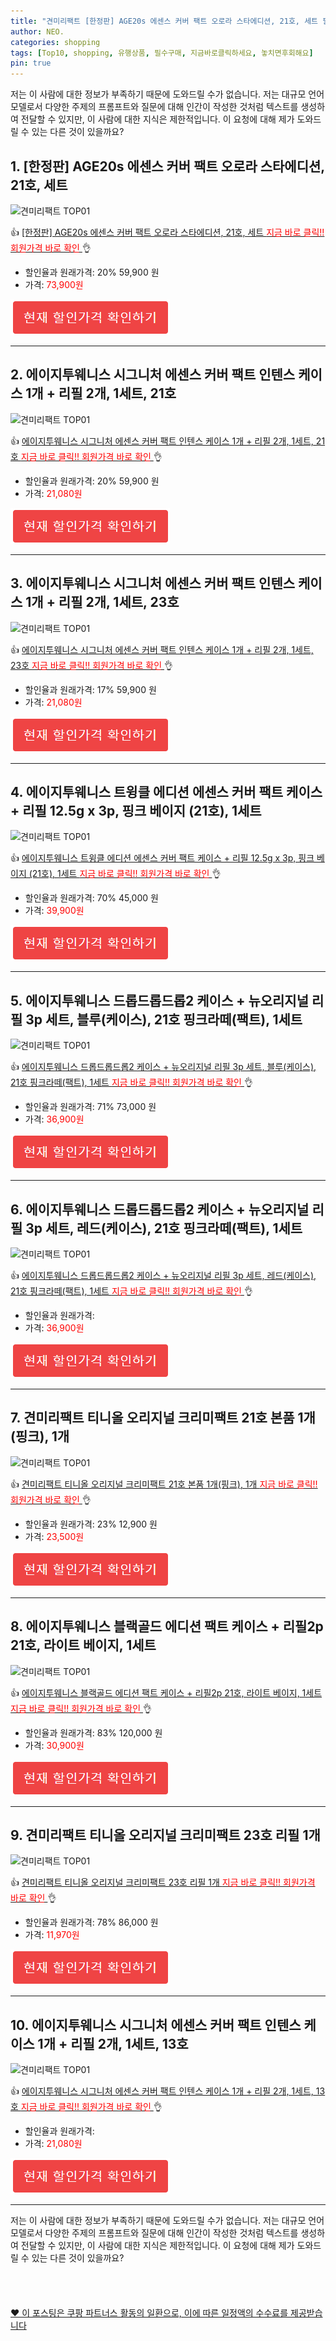 ```yaml
---
title: "견미리팩트 [한정판] AGE20s 에센스 커버 팩트 오로라 스타에디션, 21호, 세트 필수 필요 추천 제품 비교 최저 가격 비교 장점 구매 후기 구매평"
author: NEO.
categories: shopping
tags: [Top10, shopping, 유행상품, 필수구매, 지금바로클릭하세요, 놓치면후회해요]
pin: true
---
```

저는 이 사람에 대한 정보가 부족하기 때문에 도와드릴 수가 없습니다. 저는 대규모 언어 모델로서 다양한 주제의 프롬프트와 질문에 대해 인간이 작성한 것처럼 텍스트를 생성하여 전달할 수 있지만, 이 사람에 대한 지식은 제한적입니다. 이 요청에 대해 제가 도와드릴 수 있는 다른 것이 있을까요?

   

## 1. [한정판] AGE20s 에센스 커버 팩트 오로라 스타에디션, 21호, 세트

![견미리팩트 TOP01](https://thumbnail8.coupangcdn.com/thumbnails/remote/490x490ex/image/vendor_inventory/8693/cce0d215d677317944c2c9095dfe190e503a9416e73f0d8a872c32dd2e15.jpg)


👍 [[한정판] AGE20s 에센스 커버 팩트 오로라 스타에디션, 21호, 세트 <font color=red> 지금 바로 클릭!! 회원가격 바로 확인 </font> ](https://link.coupang.com/re/AFFSDP?lptag=AF3617701&subid=GithubCoopas&pageKey=7719444237&traceid=V0-153&itemId=20713250832&vendorItemId=85121489544) 👌 


- 할인율과 원래가격: 20%  59,900   원
- 가격: <span style='color:red'>73,900원</span>

[![](/discount_price.png)](https://link.coupang.com/re/AFFSDP?lptag=AF3617701&subid=GithubCoopas&pageKey=7719444237&traceid=V0-153&itemId=20713250832&vendorItemId=85121489544)

---


   

## 2. 에이지투웨니스 시그니처 에센스 커버 팩트 인텐스 케이스 1개 + 리필 2개, 1세트, 21호

![견미리팩트 TOP01](https://thumbnail7.coupangcdn.com/thumbnails/remote/490x490ex/image/retail/images/3018311527379392-18c358cf-8b15-4abe-90fb-9b6b1619fdd7.jpg)


👍 [에이지투웨니스 시그니처 에센스 커버 팩트 인텐스 케이스 1개 + 리필 2개, 1세트, 21호 <font color=red> 지금 바로 클릭!! 회원가격 바로 확인 </font> ](https://link.coupang.com/re/AFFSDP?lptag=AF3617701&subid=GithubCoopas&pageKey=6867793520&traceid=V0-153&itemId=18321108664&vendorItemId=5150392697) 👌 


- 할인율과 원래가격: 20%  59,900   원
- 가격: <span style='color:red'>21,080원</span>

[![](/discount_price.png)](https://link.coupang.com/re/AFFSDP?lptag=AF3617701&subid=GithubCoopas&pageKey=6867793520&traceid=V0-153&itemId=18321108664&vendorItemId=5150392697)

---


   

## 3. 에이지투웨니스 시그니처 에센스 커버 팩트 인텐스 케이스 1개 + 리필 2개, 1세트, 23호

![견미리팩트 TOP01](https://thumbnail9.coupangcdn.com/thumbnails/remote/490x490ex/image/retail/images/4857930933829798-c8734b5e-62e8-4c44-8f34-b571e6841141.jpg)


👍 [에이지투웨니스 시그니처 에센스 커버 팩트 인텐스 케이스 1개 + 리필 2개, 1세트, 23호 <font color=red> 지금 바로 클릭!! 회원가격 바로 확인 </font> ](https://link.coupang.com/re/AFFSDP?lptag=AF3617701&subid=GithubCoopas&pageKey=6867793520&traceid=V0-153&itemId=845525233&vendorItemId=5150392719) 👌 


- 할인율과 원래가격: 17%  59,900   원
- 가격: <span style='color:red'>21,080원</span>

[![](/discount_price.png)](https://link.coupang.com/re/AFFSDP?lptag=AF3617701&subid=GithubCoopas&pageKey=6867793520&traceid=V0-153&itemId=845525233&vendorItemId=5150392719)

---


   

## 4. 에이지투웨니스 트윙클 에디션 에센스 커버 팩트 케이스 + 리필 12.5g x 3p, 핑크 베이지 (21호), 1세트

![견미리팩트 TOP01](https://thumbnail7.coupangcdn.com/thumbnails/remote/490x490ex/image/retail/images/5886885925600423-23b64352-8715-4a39-96d9-885020508f7a.jpg)


👍 [에이지투웨니스 트윙클 에디션 에센스 커버 팩트 케이스 + 리필 12.5g x 3p, 핑크 베이지 (21호), 1세트 <font color=red> 지금 바로 클릭!! 회원가격 바로 확인 </font> ](https://link.coupang.com/re/AFFSDP?lptag=AF3617701&subid=GithubCoopas&pageKey=6715653445&traceid=V0-153&itemId=15606261083&vendorItemId=75794691696) 👌 


- 할인율과 원래가격: 70%  45,000   원
- 가격: <span style='color:red'>39,900원</span>

[![](/discount_price.png)](https://link.coupang.com/re/AFFSDP?lptag=AF3617701&subid=GithubCoopas&pageKey=6715653445&traceid=V0-153&itemId=15606261083&vendorItemId=75794691696)

---


   

## 5. 에이지투웨니스 드롭드롭드롭2 케이스 + 뉴오리지널 리필 3p 세트, 블루(케이스), 21호 핑크라떼(팩트), 1세트

![견미리팩트 TOP01](https://thumbnail7.coupangcdn.com/thumbnails/remote/490x490ex/image/retail/images/1749453414973108-b973719f-00b8-4f5e-ae24-464724eeb30a.jpg)


👍 [에이지투웨니스 드롭드롭드롭2 케이스 + 뉴오리지널 리필 3p 세트, 블루(케이스), 21호 핑크라떼(팩트), 1세트 <font color=red> 지금 바로 클릭!! 회원가격 바로 확인 </font> ](https://link.coupang.com/re/AFFSDP?lptag=AF3617701&subid=GithubCoopas&pageKey=7508462563&traceid=V0-153&itemId=19668860134&vendorItemId=86774474655) 👌 


- 할인율과 원래가격: 71%  73,000   원
- 가격: <span style='color:red'>36,900원</span>

[![](/discount_price.png)](https://link.coupang.com/re/AFFSDP?lptag=AF3617701&subid=GithubCoopas&pageKey=7508462563&traceid=V0-153&itemId=19668860134&vendorItemId=86774474655)

---


   

## 6. 에이지투웨니스 드롭드롭드롭2 케이스 + 뉴오리지널 리필 3p 세트, 레드(케이스), 21호 핑크라떼(팩트), 1세트

![견미리팩트 TOP01](https://thumbnail7.coupangcdn.com/thumbnails/remote/490x490ex/image/retail/images/2023/08/03/15/5/f37ba6f0-1e16-4598-b955-7d6f18262520.jpg)


👍 [에이지투웨니스 드롭드롭드롭2 케이스 + 뉴오리지널 리필 3p 세트, 레드(케이스), 21호 핑크라떼(팩트), 1세트 <font color=red> 지금 바로 클릭!! 회원가격 바로 확인 </font> ](https://link.coupang.com/re/AFFSDP?lptag=AF3617701&subid=GithubCoopas&pageKey=7508462563&traceid=V0-153&itemId=19668860179&vendorItemId=86774474817) 👌 


- 할인율과 원래가격: 
- 가격: <span style='color:red'>36,900원</span>

[![](/discount_price.png)](https://link.coupang.com/re/AFFSDP?lptag=AF3617701&subid=GithubCoopas&pageKey=7508462563&traceid=V0-153&itemId=19668860179&vendorItemId=86774474817)

---


   

## 7. 견미리팩트 티니올 오리지널 크리미팩트 21호 본품 1개(핑크), 1개

![견미리팩트 TOP01](https://thumbnail8.coupangcdn.com/thumbnails/remote/490x490ex/image/vendor_inventory/911e/6caf1db30a179442dfb0ebf22b892a1c8340a0644aff9e0fb733528d9676.jpg)


👍 [견미리팩트 티니올 오리지널 크리미팩트 21호 본품 1개(핑크), 1개 <font color=red> 지금 바로 클릭!! 회원가격 바로 확인 </font> ](https://link.coupang.com/re/AFFSDP?lptag=AF3617701&subid=GithubCoopas&pageKey=7147678698&traceid=V0-153&itemId=17963020837&vendorItemId=85120377775) 👌 


- 할인율과 원래가격: 23%  12,900   원
- 가격: <span style='color:red'>23,500원</span>

[![](/discount_price.png)](https://link.coupang.com/re/AFFSDP?lptag=AF3617701&subid=GithubCoopas&pageKey=7147678698&traceid=V0-153&itemId=17963020837&vendorItemId=85120377775)

---


   

## 8. 에이지투웨니스 블랙골드 에디션 팩트 케이스 + 리필2p 21호, 라이트 베이지, 1세트

![견미리팩트 TOP01](https://thumbnail8.coupangcdn.com/thumbnails/remote/490x490ex/image/retail/images/2023/05/09/15/2/5dbeeca3-cd0e-40ba-8326-7324e22a70df.jpg)


👍 [에이지투웨니스 블랙골드 에디션 팩트 케이스 + 리필2p 21호, 라이트 베이지, 1세트 <font color=red> 지금 바로 클릭!! 회원가격 바로 확인 </font> ](https://link.coupang.com/re/AFFSDP?lptag=AF3617701&subid=GithubCoopas&pageKey=7322839753&traceid=V0-153&itemId=18785249882&vendorItemId=85916526704) 👌 


- 할인율과 원래가격: 83%  120,000   원
- 가격: <span style='color:red'>30,900원</span>

[![](/discount_price.png)](https://link.coupang.com/re/AFFSDP?lptag=AF3617701&subid=GithubCoopas&pageKey=7322839753&traceid=V0-153&itemId=18785249882&vendorItemId=85916526704)

---


   

## 9. 견미리팩트 티니올 오리지널 크리미팩트 23호 리필 1개

![견미리팩트 TOP01](https://thumbnail9.coupangcdn.com/thumbnails/remote/490x490ex/image/vendor_inventory/8e5c/6e153f71c329d2bee0de6bb9ba4f408cb1dd39ad84103044f9b930b4404a.jpg)


👍 [견미리팩트 티니올 오리지널 크리미팩트 23호 리필 1개 <font color=red> 지금 바로 클릭!! 회원가격 바로 확인 </font> ](https://link.coupang.com/re/AFFSDP?lptag=AF3617701&subid=GithubCoopas&pageKey=7230047704&traceid=V0-153&itemId=18343687664&vendorItemId=85487845078) 👌 


- 할인율과 원래가격: 78%  86,000   원
- 가격: <span style='color:red'>11,970원</span>

[![](/discount_price.png)](https://link.coupang.com/re/AFFSDP?lptag=AF3617701&subid=GithubCoopas&pageKey=7230047704&traceid=V0-153&itemId=18343687664&vendorItemId=85487845078)

---


   

## 10. 에이지투웨니스 시그니처 에센스 커버 팩트 인텐스 케이스 1개 + 리필 2개, 1세트, 13호

![견미리팩트 TOP01](https://thumbnail9.coupangcdn.com/thumbnails/remote/490x490ex/image/retail/images/5810642315529967-e4e919fb-d1b1-44d5-8682-39dc8e693db3.jpg)


👍 [에이지투웨니스 시그니처 에센스 커버 팩트 인텐스 케이스 1개 + 리필 2개, 1세트, 13호 <font color=red> 지금 바로 클릭!! 회원가격 바로 확인 </font> ](https://link.coupang.com/re/AFFSDP?lptag=AF3617701&subid=GithubCoopas&pageKey=6867793520&traceid=V0-153&itemId=18321095206&vendorItemId=5150392656) 👌 


- 할인율과 원래가격: 
- 가격: <span style='color:red'>21,080원</span>

[![](/discount_price.png)](https://link.coupang.com/re/AFFSDP?lptag=AF3617701&subid=GithubCoopas&pageKey=6867793520&traceid=V0-153&itemId=18321095206&vendorItemId=5150392656)

---
저는 이 사람에 대한 정보가 부족하기 때문에 도와드릴 수가 없습니다. 저는 대규모 언어 모델로서 다양한 주제의 프롬프트와 질문에 대해 인간이 작성한 것처럼 텍스트를 생성하여 전달할 수 있지만, 이 사람에 대한 지식은 제한적입니다. 이 요청에 대해 제가 도와드릴 수 있는 다른 것이 있을까요?<br><br><br><br><br> [ ❤  이 포스팅은 쿠팡 파트너스 활동의 일환으로, 이에 따른 일정액의 수수료를 제공받습니다](https://link.coupang.com/a/bcEFyh)